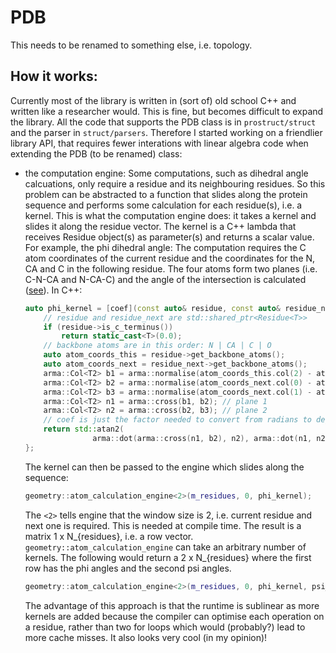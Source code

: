 
# PDB

This needs to be renamed to something else, i.e. topology.

## How it works:
Currently most of the library is written in (sort of) old school C++ and written like a researcher would.
This is fine, but becomes difficult to expand the library. All the code that supports the PDB class is in `prostruct/struct` and the parser in `struct/parsers`.
Therefore I started working on a friendlier library API, that requires fewer interations with linear algebra code when extending the PDB (to be renamed) class:
- the computation engine:
  Some computations, such as dihedral angle calcuations, only require a residue and its neighbouring residues.
  So this problem can be abstracted to a function that slides along the protein sequence and performs some calculation for each residue(s), i.e. a kernel. 
  This is what the computation engine does: it takes a kernel and slides it along the residue vector.
  The kernel is a C++ lambda that receives Residue object(s) as parameter(s) and returns a scalar value.
  For example, the phi dihedral angle:
  	The computation requires the C atom coordinates of the current residue and the coordinates for the N, CA and C in the following residue. The four atoms form two planes (i.e. C-N-CA and N-CA-C) and the angle of the intersection is calculated ([see](https://en.wikipedia.org/wiki/Dihedral_angle)).
  	In C++:
  	```cpp
	auto phi_kernel = [coef](const auto& residue, const auto& residue_next) {
		// residue and residue_next are std::shared_ptr<Residue<T>>
		if (residue->is_c_terminus())
			return static_cast<T>(0.0);
		// backbone atoms are in this order: N | CA | C | O
		auto atom_coords_this = residue->get_backbone_atoms();
		auto atom_coords_next = residue_next->get_backbone_atoms();
		arma::Col<T2> b1 = arma::normalise(atom_coords_this.col(2) - atom_coords_next.col(0));
		arma::Col<T2> b2 = arma::normalise(atom_coords_next.col(0) - atom_coords_next.col(1));
		arma::Col<T2> b3 = arma::normalise(atom_coords_next.col(1) - atom_coords_next.col(2));
		arma::Col<T2> n1 = arma::cross(b1, b2); // plane 1
		arma::Col<T2> n2 = arma::cross(b2, b3); // plane 2
		// coef is just the factor needed to convert from radians to degrees
		return std::atan2(
				   arma::dot(arma::cross(n1, b2), n2), arma::dot(n1, n2)) * coef;
	};
  	```
  	The kernel can then be passed to the engine which slides along the sequence:
  	```cpp
  	geometry::atom_calculation_engine<2>(m_residues, 0, phi_kernel);
  	```
  	The `<2>` tells engine that the window size is 2, i.e. current residue and next one is required. This is needed at compile time.
  	The result is a matrix 1 x N_{residues}, i.e. a row vector.
  	`geometry::atom_calculation_engine` can take an arbitrary number of kernels. The following would return a 2 x N_{residues} where the first row has the phi angles and the second psi angles.
  	```cpp
  	geometry::atom_calculation_engine<2>(m_residues, 0, phi_kernel, psi_kernel);`
  	```
  	The advantage of this approach is that the runtime is sublinear as more kernels are added because the compiler can optimise each operation on a residue, rather than two for loops which would (probably?) lead to more cache misses.
  	It also looks very cool (in my opinion)!